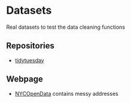 # Datasets

Real datasets to test the data cleaning functions

## Repositories

* [tidytuesday](https://github.com/rfordatascience/tidytuesday/tree/master/data)

## Webpage

* [NYCOpenData](https://data.cityofnewyork.us/City-Government/Evictions/6z8x-wfk4) contains messy addresses